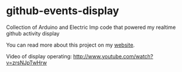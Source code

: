 github-events-display
=====================

Collection of Arduino and Electric Imp code that powered my realtime github activity display

You can read more about this project on my [website](http://jack.minardi.org/projects/displaying-realtime-github-activity-on-a-full-color-led-matrix/).

Video of display operating: http://www.youtube.com/watch?v=zrsNJpTwHrw
